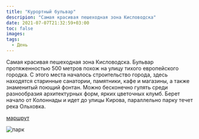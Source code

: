 ```yaml
---
title: "Курортный бульвар"
descripion: "Самая красивая пешеходная зона Кисловодска"
date: 2021-07-07T21:32:59+03:00
toc: false
images:
tags:
  - День
---
```


Самая красивая пешеходная зона Кисловодска. Бульвар протяженностью 500 метров похож на улицу тихого европейского городка. С этого места началось строительство города, здесь находятся старинные санатории, памятники, кафе и магазины, а также знаменитый поющий фонтан. Можно бесконечно гулять среди разнообразия архитектурных форм, ярких цветочных клумб. Берет начало от Колоннады и идет до улицы Кирова, параллельно парку течет река Ольховка.

  [маршрут](https://goo.gl/maps/7eckGkBMVzLBGn2g9)

  ![парк](/img/kurortnyy-bulvar-700x466.jpg)
